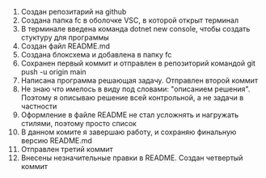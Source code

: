 1. Создан репозитарий на github
2. Создана папка fc в оболочке VSC, в которой открыт терминал
3. В терминале введена команда dotnet new console, чтобы создать стуктуру для программы
4. Создан файл README.md
5. Создана блоксхема и добавлена в папку fc
6. Сохранен первый коммит и отправлен в репозиторий командой git push -u origin main
7. Написана программа решающая задачу. Отправлен второй коммит
8. Не знаю что имелось в виду под словами: "описанием решения". Поэтому я описываю решение
всей контрольной, а не задачи в частности
9. Оформление в файле README не стал усложнять и нагружать стилями, поэтому просто список
10. В данном комите я завершаю работу, и сохраняю финальную версию README.md
11. Отправлен третий коммит
12. Внесены незначительные правки в README. Создан четвертый коммит